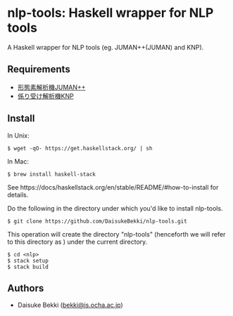 # nlp-tools: Haskell wrapper for NLP tools

A Haskell wrapper for NLP tools (eg. JUMAN++(JUMAN) and KNP).

## Requirements
- [形態素解析機JUMAN++](http://nlp.ist.i.kyoto-u.ac.jp/index.php?JUMAN++)
- [係り受け解析機KNP](http://nlp.ist.i.kyoto-u.ac.jp/index.php?KNP)

## Install
In Unix:
```
$ wget -qO- https://get.haskellstack.org/ | sh
```
In Mac:
```
$ brew install haskell-stack
```
See https://docs/haskellstack.org/en/stable/README/#how-to-install for details.

Do the following in the directory under which you'd like to install nlp-tools.
```
$ git clone https://github.com/DaisukeBekki/nlp-tools.git
```
This operation will create the directory "nlp-tools" (henceforth we will refer to this directory as <nlp>) under the current directory.

```
$ cd <nlp>
$ stack setup
$ stack build
```

## Authors ##
- Daisuke Bekki (bekki@is.ocha.ac.jp)

